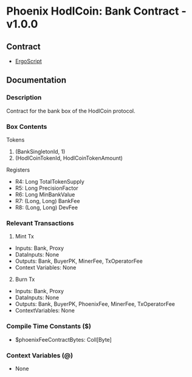 # Phoenix HodlCoin: Bank Contract - v1.0.0

## Contract
- [ErgoScript](ergoscript/phoenix_v1_hodlcoin_bank.es)

## Documentation

### Description
Contract for the bank box of the HodlCoin protocol.

### Box Contents
Tokens
1. (BankSingletonId, 1)
2. (HodlCoinTokenId, HodlCoinTokenAmount)

Registers
- R4: Long          TotalTokenSupply
- R5: Long          PrecisionFactor
- R6: Long          MinBankValue
- R7: (Long, Long)  BankFee 
- R8: (Long, Long)  DevFee

### Relevant Transactions
1. Mint Tx
- Inputs: Bank, Proxy
- DataInputs: None
- Outputs: Bank, BuyerPK, MinerFee, TxOperatorFee
- Context Variables: None
2. Burn Tx
- Inputs: Bank, Proxy
- DataInputs: None
- Outputs: Bank, BuyerPK, PhoenixFee, MinerFee, TxOperatorFee
- ContextVariables: None

### Compile Time Constants ($)
- $phoenixFeeContractBytes: Coll[Byte]

### Context Variables (@)
- None
